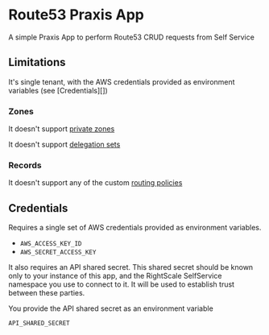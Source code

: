 # Route53 Praxis App
A simple Praxis App to perform Route53 CRUD requests from Self Service

## Limitations
It's single tenant, with the AWS credentials provided as environment variables (see [Credentials][])

### Zones
It doesn't support [private zones](http://docs.aws.amazon.com/Route53/latest/DeveloperGuide/hosted-zones-private.html)

It doesn't support [delegation sets](http://docs.aws.amazon.com/Route53/latest/APIReference/actions-on-reusable-delegation-sets.html)

### Records
It doesn't support any of the custom [routing policies](http://docs.aws.amazon.com/Route53/latest/DeveloperGuide/routing-policy.html)

## Credentials
Requires a single set of AWS credentials provided as environment variables.

* `AWS_ACCESS_KEY_ID`
* `AWS_SECRET_ACCESS_KEY`

It also requires an API shared secret. This shared secret should be known only to your instance of this app, and the RightScale SelfService namespace you use to connect to it. It will be used to establish trust between these parties.

You provide the API shared secret as an environment variable

`API_SHARED_SECRET`
